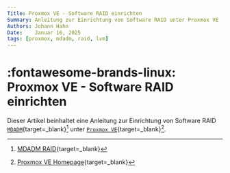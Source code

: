 ```yaml
---
Title: Proxmox VE - Software RAID einrichten
Summary: Anleitung zur Einrichtung von Software RAID unter Proxmox VE
Authors: Johann Hahn
Date:    Januar 16, 2025
tags: [proxmox, mdadm, raid, lvm]
---
```


# :fontawesome-brands-linux: Proxmox VE - Software RAID einrichten

Dieser Artikel beinhaltet eine Anleitung zur Einrichtung von Software RAID [`MDADM`][MDADM]{target=\_blank}[^2] unter [`Proxmox VE`][Proxmox VE]{target=\_blank}[^1].

[Proxmox VE]: https://de.wikipedia.org/wiki/Proxmox_VE
[MDADM]: https://de.wikipedia.org/wiki/Mdadm

[^1]: [Proxmox VE Homepage](https://www.proxmox.com/de/){target=\_blank}
[^2]: [MDADM RAID](https://de.wikipedia.org/wiki/Mdadm){target=\_blank}
